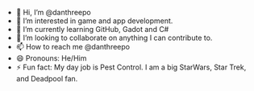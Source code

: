 - 👋 Hi, I’m @danthreepo
- 👀 I’m interested in game and app development.
- 🌱 I’m currently learning GitHub, Gadot and C#
- 💞️ I’m looking to collaborate on anything I can contribute to.
- 📫 How to reach me @danthreepo
- 😄 Pronouns: He/Him
- ⚡ Fun fact: My day job is Pest Control.  I am a big StarWars, Star Trek, and Deadpool fan.

<!---
danthreepo/danthreepo is a ✨ special ✨ repository because its `README.md` (this file) appears on your GitHub profile.
You can click the Preview link to take a look at your changes.
--->

